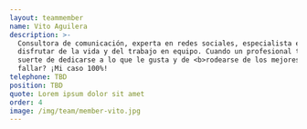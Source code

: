 ```yaml
---
layout: teammember
name: Vito Aguilera
description: >-
  Consultora de comunicación, experta en redes sociales, especialista en
  disfrutar de la vida y del trabajo en equipo. Cuando un profesional tiene la
  suerte de dedicarse a lo que le gusta y de <b>rodearse de los mejores</b>, ¿qué puede
  fallar? ¡Mi caso 100%!
telephone: TBD
position: TBD
quote: Lorem ipsum dolor sit amet
order: 4
image: /img/team/member-vito.jpg
---
```


